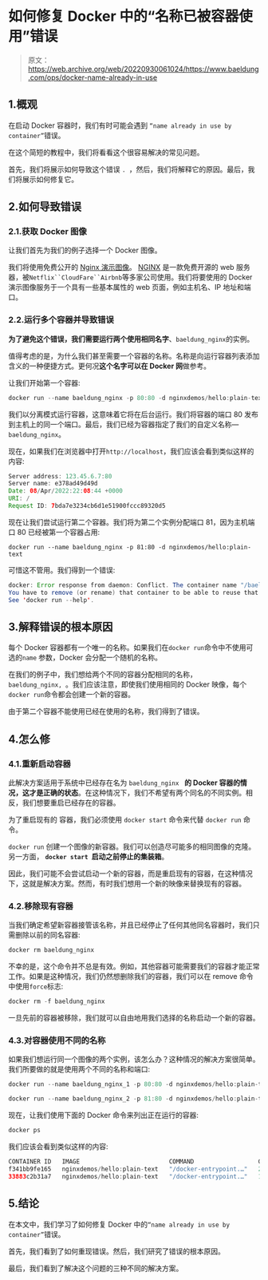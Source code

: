 # 如何修复 Docker 中的“名称已被容器使用”错误

> 原文：<https://web.archive.org/web/20220930061024/https://www.baeldung.com/ops/docker-name-already-in-use>

## 1.概观

在启动 Docker 容器时，我们有时可能会遇到 `“name already in use by container”`错误。

在这个简短的教程中，我们将看看这个很容易解决的常见问题。

首先，我们将展示如何导致这个错误 `. `，然后，我们将解释它的原因。最后，我们将展示如何修复它。

## 2.如何导致错误

### 2.1.获取 Docker 图像

让我们首先为我们的例子选择一个 Docker 图像。

我们将使用免费公开的 [Nginx 演示图像](https://web.archive.org/web/20220914190252/https://hub.docker.com/r/nginxdemos/hello/)。 [NGINX](https://web.archive.org/web/20220914190252/https://www.nginx.com/resources/glossary/nginx/) 是一款免费开源的 web 服务器，被`Netflix``CloudFare``Airbnb`等多家公司使用。我们将要使用的 Docker 演示图像服务于一个具有一些基本属性的 web 页面，例如主机名、IP 地址和端口。

### 2.2.运行多个容器并导致错误

**为了避免这个错误，我们需要运行两个使用相同名字**、`baeldung_nginx`的实例。

值得考虑的是，为什么我们甚至需要一个容器的名称。名称是向运行容器列表添加含义的一种便捷方式。更何况**这个名字可以在 Docker 网**做参考。

让我们开始第一个容器:

```java
docker run --name baeldung_nginx -p 80:80 -d nginxdemos/hello:plain-text
```

我们以分离模式运行容器，这意味着它将在后台运行。我们将容器的端口 80 发布到主机上的同一个端口。最后，我们已经为容器指定了我们的自定义名称—`baeldung_nginx`。

现在，如果我们在浏览器中打开`http://localhost`，我们应该会看到类似这样的内容:

```java
Server address: 123.45.6.7:80
Server name: e378ad49d49d
Date: 08/Apr/2022:22:08:44 +0000
URI: /
Request ID: 7bda7e3234cb6d1e51900fccc89320d5
```

现在让我们尝试运行第二个容器。我们将为第二个实例分配端口 81，因为主机端口 80 已经被第一个容器占用:

`docker run --name baeldung_nginx -p 81:80 -d nginxdemos/hello:plain-text`

可惜这不管用。我们得到一个错误:

```java
docker: Error response from daemon: Conflict. The container name "/baeldung_nginx" is already in use by container "76da8f6d3accc9b6d41c8a98fd492d4b8622804220ee628a438264b8cf4ae3d4". 
You have to remove (or rename) that container to be able to reuse that name.
See 'docker run --help'.
```

## 3.解释错误的根本原因

每个 Docker 容器都有一个唯一的名称。如果我们在`docker run`命令中不使用可选的`name` 参数，Docker 会分配一个随机的名称。

在我们的例子中，我们想给两个不同的容器分配相同的名称，`baeldung_nginx, `。我们应该注意，即使我们使用相同的 Docker 映像，每个`docker run`命令都会创建一个新的容器。

由于第二个容器不能使用已经在使用的名称，我们得到了错误。

## 4.怎么修

### 4.1.重新启动容器

此解决方案适用于系统中已经存在名为 `baeldung_nginx ` **的 Docker 容器的情况，这才是正确的状态**。在这种情况下，我们不希望有两个同名的不同实例。相反，我们想要重启已经存在的容器。

为了重启现有的 容器，我们必须使用 `docker start` 命令来代替 `docker run` 命令。 

`docker run` 创建一个图像的新容器。我们可以创造尽可能多的相同图像的克隆。另一方面， **`docker start `启动之前停止的集装箱**。

因此，我们可能不会尝试启动一个新的容器，而是重启现有的容器，在这种情况下，这就是解决方案。然而，有时我们想用一个新的映像来替换现有的容器。

### 4.2.移除现有容器

当我们确定希望新容器接管该名称，并且已经停止了任何其他同名容器时，我们只需删除以前的同名容器:

```java
docker rm baeldung_nginx
```

不幸的是，这个命令并不总是有效。例如，其他容器可能需要我们的容器才能正常工作。如果是这种情况，我们仍然想删除我们的容器，我们可以在 remove 命令中使用`force`标志:

```java
docker rm -f baeldung_nginx
```

一旦先前的容器被移除，我们就可以自由地用我们选择的名称启动一个新的容器。

### 4.3.对容器使用不同的名称

如果我们想运行同一个图像的两个实例，该怎么办？这种情况的解决方案很简单。我们所要做的就是使用两个不同的名称和端口:

```java
docker run --name baeldung_nginx_1 -p 80:80 -d nginxdemos/hello:plain-text
```

```java
docker run --name baeldung_nginx_2 -p 81:80 -d nginxdemos/hello:plain-text
```

现在，让我们使用下面的 Docker 命令来列出正在运行的容器:

```java
docker ps
```

我们应该会看到类似这样的内容:

```java
CONTAINER ID   IMAGE                         COMMAND                  CREATED          STATUS          PORTS                NAMES
f341bb9fe165   nginxdemos/hello:plain-text   "/docker-entrypoint.…"   2 seconds ago    Up 2 seconds    0.0.0.0:81->80/tcp   baeldung_nginx_2
33883c2b31a7   nginxdemos/hello:plain-text   "/docker-entrypoint.…"   12 seconds ago   Up 11 seconds   0.0.0.0:80->80/tcp   baeldung_nginx_1
```

## 5.结论

在本文中，我们学习了如何修复 Docker 中的`“name already in use by container”`错误。

首先，我们看到了如何重现错误。然后，我们研究了错误的根本原因。

最后，我们看到了解决这个问题的三种不同的解决方案。
